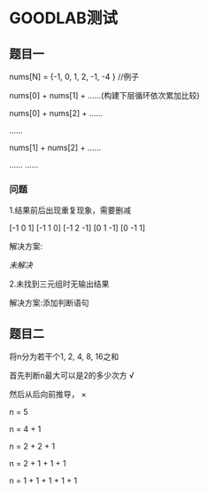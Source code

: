 # GOODLAB测试

## 题目一

nums[N] = {-1, 0, 1, 2, -1, -4   } //例子

nums[0] + nums[1] + ……(构建下层循环依次累加比较)

nums[0] + nums[2] + ……

……

nums[1] + nums[2] + ……

……
……

### 问题

 1.结果前后出现重复现象，需要删减

[-1 0 1]
[-1 1 0]
[-1 2 -1]
[0 1 -1]
[0 -1 1]

解决方案:

*未解决*

2.未找到三元组时无输出结果

解决方案:添加判断语句


## 题目二
将n分为若干个1, 2, 4, 8, 16之和

首先判断n最大可以是2的多少次方  √

然后从后向前推导， ×

n = 5

n = 4 + 1

n = 2 + 2 + 1

n = 2 + 1 + 1 + 1

n = 1 + 1 + 1 + 1 + 1


